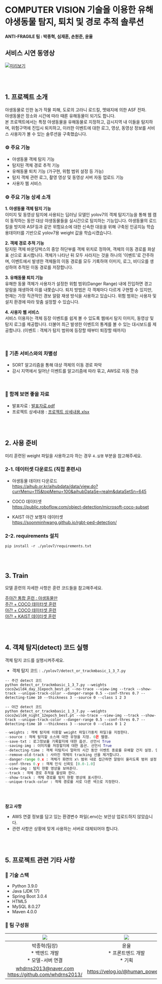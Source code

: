 # COMPUTER VISION 기술을 이용한 유해 야생동물 탐지, 퇴치 및 경로 추적 솔루션

**ANTI-FRAGILE 팀 : 박종혁, 심재훈, 손원준, 윤율**  

## 서비스 시연 동영상

[![미리보기](./video_screenshot.jpg)](https://youtu.be/N_B2FDlZ5io)

<br>
<br>

## 1. 프로젝트 소개

야생동물로 인한 농가 작물 피해, 도로의 고라니 로드킬, 멧돼지에 의한 ASF 전파.  
야생동물은 장소와 시간에 따라 때론 유해동물이 되기도 합니다.  
본 프로젝트에서는 특정 야생동물을 유해동물로 지정하고, 감시지역 내 이들을 탐지하며, 위험구역에 진입시 퇴치하고, 이러한 이벤트에 대한 로그, 영상, 동영상 정보를 서비스 사용자가 볼 수 있는 솔루션을 구축했습니다.  

### ⚙️ 주요 기능  

* 야생동물 객체 탐지 기능  
* 탐지된 객체 경로 추적 기능  
* 유해동물 퇴치 기능 (가구현, 위험 범위 설정 등 가능)  
* 탐지 객체 관련 로그, 촬영 영상 및 동영상 서버 자동 업로드 기능
* 사용자 웹 서비스  


### ⚙️ 주요 기능 상세 소개  

**1. 야생동물 객체 탐지 기능**  
이미지 및 동영상 탐지에 사용되는 딥러닝 모델인 yolov7의 객체 탐지기능을 통해 웹 캠이 동작하는 동안 대상 야생동물들을 실시간으로 탐지하는 기능입니다. 야생동물의 로드킬을 방지와 ASF등과 같은 위험요소에 대한 신속한 대응을 위해 구축된 인공지능 학습용데이터를 기반으로 yolov7용 weight 값을 학습시켰습니다.  

**2. 객체 경로 추적 기능**  
탐지된 객체 바운딩박스의 중앙 하단부를 객체 위치로 정하여, 객체의 이동 경로를 화살표 선으로 표시합니다. 객체가 나타난 뒤 모두 사라지는 것을 하나의 '이벤트'로 간주하며, 이벤트에서 발생한 객체들의 이동 경로를 모두 기록하여 이미지, 로그, 비디오를 생성하여 추적된 이동 경로를 저장합니다.  

**3. 유해동물 퇴치 기능**  
유해한 동물 객체가 사용자가 설정한 위험 범위(Danger Range) 내에 진입하면 경고 알람을 재생하여 이를 내쫓습니다. 퇴치 방법은 각 객체마다 다르게 구현할 수 있지만, 현재는 가장 직관적인 경보 알람 재생 방식을 사용하고 있습니다. 위험 범위는 사용자 및 설치 환경에 따라 맞춤 설정할 수 있습니다.  

**4. 사용자 웹 서비스**  
서비스 이용자는 객체 등장 이벤트를 쉽게 볼 수 있도록 웹에서 탐지 이미지, 동영상 및 탐지 로그를 제공합니다. 더불어 최근 발생한 이벤트의 통계를 볼 수 있는 대시보드를 제공합니다.  (이벤트 : 객체가 탐지 범위에 등장할 때부터 퇴장할 때까지)  

<br>

### 🌟 기존 서비스와의 차별성  

* SORT 알고리즘을 통해 대상 객체의 이동 경로 파악  
* 감시 지역에서 일어난 이벤트를 알고리즘에 따라 묶고, AWS로 자동 전송  

<br>

### 📁 함께 보면 좋을 자료  

* 발표자료 : [발표자료.pdf](./01.%20%EB%B0%9C%ED%91%9C%EC%9E%90%EB%A3%8C_anti-fragile.pdf)  
* 프로젝트 상세내용 : [프로젝트 상세내용.xlsx](./04.%20%ED%94%84%EB%A1%9C%EC%A0%9D%ED%8A%B8%20%EC%83%81%EC%84%B8%EB%82%B4%EC%9A%A9_antifragile.xlsx)  

<br>
<br>

## 2. 사용 준비  

미리 훈련된 weight 파일을 사용하고자 하는 경우 `4.실행` 부분을 참고해주세요.  

### 2-1. 데이터셋 다운로드 (직접 훈련시)  

* 야생동물 데이터 다운로드  
https://aihub.or.kr/aihubdata/data/view.do?currMenu=115&topMenu=100&aihubDataSe=realm&dataSetSn=645  

* COCO 데이터셋  
https://public.roboflow.com/object-detection/microsoft-coco-subset  

* KAIST 야간 보행자 데이터셋  
https://soonminhwang.github.io/rgbt-ped-detection/  


### 2-2. requirements 설치  

```terminal
pip install -r ./yolov7/requirements.txt
```

<br>
<br>

## 3. Train  

모델 훈련의 자세한 사항은 훈련 코드들을 참고해주세요.  

[주야간 통합 훈련 : 야생동물만](./train/yolov7_train_%EC%95%BC%EC%83%9D%EB%8F%99%EB%AC%BC.ipynb)  
[주간 + COCO 데이터셋 훈련](./train/yolov7_train_coco%EA%B0%80%EC%A4%91%EC%B9%98%2B%EC%95%BC%EC%83%9D%EB%8F%99%EB%AC%BC4%EC%A2%85_%EC%A3%BC%EA%B0%84_%EC%A0%84%EC%9D%B4%ED%95%99%EC%8A%B5.ipynb)  
[야간 + COCO 데이터셋 훈련](./train/yolov7_train_coco%EA%B0%80%EC%A4%91%EC%B9%98%2B%EC%95%BC%EC%83%9D%EB%8F%99%EB%AC%BC4%EC%A2%85_%EC%95%BC%EA%B0%84_%EC%A0%84%EC%9D%B4%ED%95%99%EC%8A%B5.ipynb)  
[야간 + KAIST 데이터셋 훈련](./train/yolov7_train_KAIST야간보행자%2B야생동물4종_야간_일반학습.ipynb)  

<br>
<br>

## 4. 객체 탐지(detect) 코드 실행  

객체 탐지 코드를 실행시켜주세요.  
* 객체 탐지 코드 : `./yolov7/detect_or_trackmbasic_1_3_7.py`  

```terminal
-- 주간 detect 코드
python detect_or_trackmbasic_1_3_7.py --weights coco2wild4_day_31epoch_best.pt --no-trace --view-img --track --show-track --unique-track-color --danger-range 0.5 --conf-thres 0.7 --detecting-time 10 --thickness 3 --source 0 --class 1 2 3

-- 야간 detect 코드
python detect_or_trackmbasic_1_3_7.py --weights coco2wild4_night_12epoch_best.pt --no-trace --view-img --track --show-track --unique-track-color --danger-range 0.5 --conf-thres 0.7 --detecting-time 10 --thickness 3 --source 0 --class 0 1 2

```

```python
--weights : 객체 탐지에 이용할 weight 파일(가중치 파일)을 지정한다.
--source : 객체 탐지할 소스에 대한 유형을 지정. 0은 웹캠.
--save-txt : 로그정보를 기록할지에 대한 옵션. 선언시 True
--saving-img : 이미지를 저장할지에 대한 옵션. 선언시 True
--detecting-time : 객체 미탐지시 얼마의 시간 동안 이벤트 종료를 유예할 건지 설정. 단위는 초(sec)
--remove-old-track : 사라진 객체의 tracking 선을 제거합니다.
--danger-range 0.x : 객체가 화면의 x% 범위 내로 접근하면 알람이 울리도록 범위 설정 [0.0-1.0]
--conf-thres 0.y : 객체 인식 신뢰도 [0.0-1.0]
--view-img : 탐지 현황 영상을 보여준다.
--track : 객체 경로 추적을 활성화 한다.
--show-track : 객체 경로를 탐지 현황 영상에 표시한다.
--unique-track-color : 객체 경로를 서로 다른 색으로 지정한다.
```

<br>
<br>

**참고 사항**  
* AWS 연결 정보를 담고 있는 환경변수 파일(.env)는 보안상 업로드하지 않았습니다.  
* 관련 사항은 상황에 맞게 사용하는 서버로 대체되어야 합니다.  

<br>
<br>

## 5. 프로젝트 관련 기타 사항  

### 🔨 기술 스택  
- Python 3.9.0  
- Java (JDK 17)  
- Spring Boot 3.0.4  
- HTML5  
- MySQL 8.0.27  
- Maven 4.0.0  

### 👥 팀 구성원

|![](./src/team-01.png)|![](./src/team-02.png)|![](./src/team-03.png)|![](./src/team-04.png)|
|---|---|---|---|
|<center>박종혁(팀장)<br>* 백엔드 개발<br>* 모델-서버 연결|<center>윤율<br>* 프론트엔드 개발<br>* 기획|<center>심재훈<br>* 백엔드 개발<br>* 경로추적 구현|<center>손원준<br>* 백엔드 개발<br>* 모델 학습|
|<center>whdrns2013@naver.com<br>https://github.com/whdrns2013/|https://velog.io/@human_power22|https://blog.naver.com/doctorsim1|https://velog.io/@swj6446|

<br>
<br>
